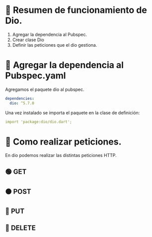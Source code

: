 # 📓 Resumen de funcionamiento de Dio.
1. Agregar la dependencia al Pubspec.
2. Crear clase Dio
3. Definir las peticiones que el dio gestiona.

# 📌 Agregar la dependencia al Pubspec.yaml
Agregamos el paquete dio al pubspec.
```yaml
dependencies:
  dio: ^5.7.0
```

Una vez instalado se importa el paquete en la clase de definición:
```yaml
import 'package:dio/dio.dart';
```

# 📌 Como realizar peticiones.
En dio podemos realizar las distintas peticiones HTTP.

## 🟢 GET


## 🟠 POST

## 🔵 PUT
 
## 🔴 DELETE






